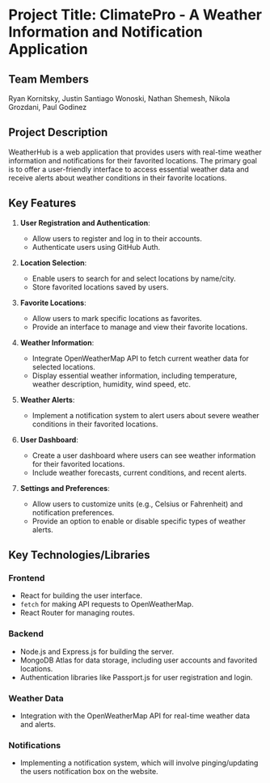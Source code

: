 # Project Title: ClimatePro - A Weather Information and Notification Application

## Team Members
Ryan Kornitsky, Justin Santiago Wonoski, Nathan Shemesh, Nikola Grozdani, Paul Godinez


## Project Description

WeatherHub is a web application that provides users with real-time weather information and notifications for their favorited locations. The primary goal is to offer a user-friendly interface to access essential weather data and receive alerts about weather conditions in their favorite locations.

## Key Features

1. **User Registration and Authentication**:
   - Allow users to register and log in to their accounts.
   - Authenticate users using GitHub Auth.

2. **Location Selection**:
   - Enable users to search for and select locations by name/city.
   - Store favorited locations saved by users.

3. **Favorite Locations**:
   - Allow users to mark specific locations as favorites.
   - Provide an interface to manage and view their favorite locations.

4. **Weather Information**:
   - Integrate OpenWeatherMap API to fetch current weather data for selected locations.
   - Display essential weather information, including temperature, weather description, humidity, wind speed, etc.

5. **Weather Alerts**:
   - Implement a notification system to alert users about severe weather conditions in their favorited locations.

6. **User Dashboard**:
   - Create a user dashboard where users can see weather information for their favorited locations.
   - Include weather forecasts, current conditions, and recent alerts.

7. **Settings and Preferences**:
   - Allow users to customize units (e.g., Celsius or Fahrenheit) and notification preferences.
   - Provide an option to enable or disable specific types of weather alerts.

## Key Technologies/Libraries

### Frontend

- React for building the user interface.
- `fetch` for making API requests to OpenWeatherMap.
- React Router for managing routes.

### Backend

- Node.js and Express.js for building the server.
- MongoDB Atlas for data storage, including user accounts and favorited locations.
- Authentication libraries like Passport.js for user registration and login.

### Weather Data

- Integration with the OpenWeatherMap API for real-time weather data and alerts.

### Notifications

- Implementing a notification system, which will involve pinging/updating the users notification box on the website.